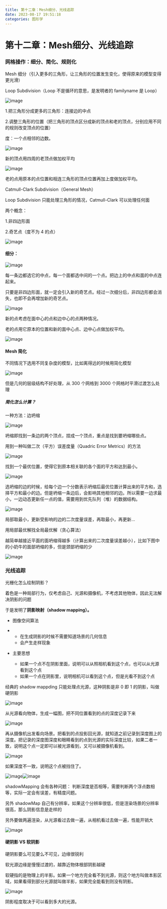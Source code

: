 ```yaml
---
title: 第十二章：Mesh细分、光线追踪
date: 2023-08-17 19:51:18
categories: 图形学
---
```


# 第十二章：Mesh细分、光线追踪

### 网格操作：细分、简化、规则化

Mesh 细分（引入更多的三角形，让三角形的位置发生变化，使得原来的模型变得更光滑）

Loop Subdivision（Loop 不是循环的意思，是发明者的 familyname 是 Loop）

​![image](./images/图形学/image-20230817203741-vrjiai4.png)​

1.把三角形分成更多的三角形：连接边的中点

2.调整三角形的位置（把三角形的顶点区分成新的顶点和老的顶点，分别应用不同的规则改变顶点的位置）

度：一个点相邻的边数。

​![image](./images/图形学/image-20230817203748-jh7r0of.png)​

新的顶点用四周的老顶点做加权平均

​![image](./images/图形学/image-20230817203753-n5c1ivn.png)​

老的点用原本的点位置和相连三角形的顶点位置再加上度做加权平均。

Catmull-Clark Subdivision（General Mesh）

Loop Subdivision 只能处理三角形的情况，Catmull-Clark 可以处理任何面

两个概念：

1.非四边形面

2.奇艺点（度不为 4 的点）

​![image](./images/图形学/image-20230817203759-efb66dj.png)​

#### 细分：

​![image](./images/图形学/image-20230817203759-efb66dj.png)​

每一条边都选它的中点，每一个面都选中间的一个点。把边上的中点和面的中点连起来。

只要是非四边形面，就一定会引入新的奇艺点。经过一次细分后，非四边形都会消失，也即不会再增加新的奇艺点。

​![image](./images/图形学/image-20230817203835-vn53o33.png)​

新的点考虑在面中心的点和边中心的点两种情况。

老的点用它原本的位置和新的面中心点、边中心点做加权平均。

​![image](./images/图形学/image-20230817203840-gizxki9.png)​

#### Mesh 简化

不同情况下选用不同复杂度的模型，比如离得远的时候用简化模型

​![image](./images/图形学/image-20230817203915-3xed1sl.png)​

但是几何的层级结构不好处理，从 300 个网格到 3000 个网格时平滑过渡怎么处理

##### 简化怎么计算？

一种方法：边坍缩

​![image](./images/图形学/image-20230817203915-3xed1sl.png)​

坍缩即找到一条边的两个顶点，捏成一个顶点，重点是找到要坍缩哪些点。

用到一种叫做二次（平方）误差度量（Quadric Error Metrics）的方法

​![image](./images/图形学/image-20230817203925-xsk1ax6.png)​

找到一个最优位置，使得它到原本相关联的各个面的平方和达到最小。

​![image](./images/图形学/image-20230817203930-kcxeki3.png)​

选坍缩的边的时候，给每个边一个分数表示坍缩后最优位置计算出来的平方和，选择平方和最小的边。但是坍缩一条边后，会影响其他相邻的边。所以需要一边求最小，一边动态更新任一点的值，需要用到优先队列（堆）的数据结构。

​![image](./images/图形学/image-20230817203937-ge7wdte.png)​

局部取最小，更新受影响的边的二次度量误差，再取最小，再更新...

用局部最优解找全局最优解（贪心算法）

越简单越接近平面的面坍缩得越多（计算出来的二次度量误差越小），比如下图中的小奶牛的面部坍缩的多，但是颈部坍缩的少

​![image](./images/图形学/image-20230817203942-g2sko9n.png)​

### **光线追踪**

光栅化怎么绘制阴影？

着色是一种局部行为，仅考虑自己、光源和摄像机，不考虑其他物体，因此无法解决阴影的问题

于是发明了**阴影映射（shadow mapping）。**

- 图像空间算法

- - 在生成阴影的时候不需要知道场景的几何信息
  - 会产生走样现象
- 主要思想

  - 如果一个点不在阴影里面，说明可以从照相机看到这个点，也可以从光源看到这个点
  - 如果一个点在阴影里，说明相机可以看到这个点，但是光看不到这个点

经典的 shadow mappding 只能处理点光源，这种阴影是非 0 即 1 的阴影，叫做硬阴影

​![image](./images/图形学/image-20230817203952-o4xzfvk.png)​

从光源看向物体，生成一幅图，把不同位置看到的点的深度记录下来

​![image](./images/图形学/image-20230817203958-kxh4gvc.png)​

再从摄像机出发看向场景。把看到的点投影回光源，就知道之前记录到深度图上的深度。把记录的深度图深度和眼睛看到的点到光源的实际深度比较，如果二者一致，说明这个点一定即可以被光源看到，又可以被摄像机看到。

​![image](./images/图形学/image-20230817204010-1qz8hu3.png)​

如果深度不一致，说明这个点被挡住了。

​![image](./images/图形学/image-20230817204014-gt5m7zx.png)​​![image](./images/图形学/image-20230817204019-nkz2q3v.png)​

shadowMapping 会有各种问题：
判断深度是否相等，需要判断两个浮点数相等，实际一定会有误差，有精度问题。

另外 shadowMap 自己有分辨率，如果这个分辨率很低，但是渲染场景的分辨率很高，那么阴影信息是走样的

另外要做两遍渲染，从光源看过去做一遍，从相机看过去做一遍，性能开销大

​![image](./images/图形学/image-20230817204025-oor2frq.png)​

#### 硬阴影 VS 软阴影

硬阴影要么可见要么不可见，边缘很锐利

软光源边缘是慢慢过渡的，越靠近物体根部阴影越硬

软硬指的是物理上的半影。如果一个地方完全看不到光源，则这个地方叫做本影区域，如果看得到部分光源就叫做半影，如果完全能看到则没有阴影。

​![image](./images/图形学/image-20230817204032-beag1cr.png)​

阴影程度取决于可以看到多大的光源。

